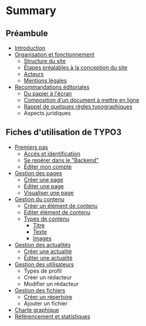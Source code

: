 # Summary

## Préambule

* [Introduction](README.md)
* [Organisation et fonctionnement](organisation-et-fonctionnement-du-site.md)
  * [Structure du site](structure-du-site.md)
  * [Étapes préalables à la conception du site](étapes-préalables-à-la-conception-du-site.md)
  * [Acteurs](acteurs.md)
  * [Mentions légales](mentions-légales.md)
* [Recommandations éditoriales](recommandations-éditoriales.md)
  * [Du papier à l'écran](du-papier-à-lécran.md)
  * [Composition d'un document à mettre en ligne](composition-dun-document-à-mettre-en-ligne.md)
  * [Rappel de quelques règles typographiques](rappel-de-quelques-regles-typographiques.md)
  * Aspects juridiques

## Fiches d'utilisation de TYPO3

* [Premiers pas](présentation-de-typo3.md)
  * [Accès et identification](présentation-de-typo3/acces-et-identification.md)
  * [Se repérer dans le "Backend"](présentation-de-typo3/se-reperer-dans-le-backend.md)
  * [Éditer mon compte](présentation-de-typo3/gerer-mon-compte.md)
* [Gestion des pages](gestion-des-pages.md)
  * [Créer une page](gestion-des-pages/creer-une-page.md)
  * [Éditer une page](gestion-des-pages/editer-une-page.md)
  * [Visualiser une page](gestion-des-pages/visualiser-une-page.md)
* [Gestion du contenu](types-de-contenu.md)
  * [Créer un élément de contenu](types-de-contenu/creer-un-element-de-contenu.md)
  * [Editer élément de contenu](types-de-contenu/editer-element-de-contenu.md)
  * [Types de contenu](types-de-contenu/types-de-contenu.md)
    * [Titre](types-de-contenu/types-de-contenu/titre.md)
    * [Texte](types-de-contenu/types-de-contenu/texte.md)
    * [Images](types-de-contenu/types-de-contenu/images.md)
* [Gestion des actualités](gestion-des-actualités.md)
  * [Créer une actualité](gestion-des-actualités/creer-une-actualite.md)
  * [Éditer une actualité](gestion-des-actualités/editer-une-actualite.md)
* [Gestion des utilisateurs](gestion-des-utilisateurs.md)
  * Types de profil
  * Créer un rédacteur
  * Modifier un rédacteur
* [Gestion des fichiers](gestion-des-fichiers.md)
  * [Créer un répertoire](gestion-des-fichiers/creer-un-repertoire.md)
  * Ajouter un fichier
* [Charte graphique](charte-graphique.md)
* [Référencement et statistiques](referencement-et-statistiques.md)

